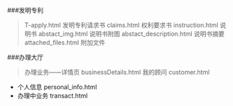 ###发明专利
>T-apply.html 发明专利请求书
>claims.html  权利要求书
>instruction.html 说明书
>abstact_img.html 说明书附图
>abstact_description.html 说明书摘要
>attached_files.html 附加文件

###办理大厅

> 办理业务——详情页 businessDetails.html
> 我的顾问 customer.html
* 个人信息 personal_info.html
* 办理中业务 transact.html







